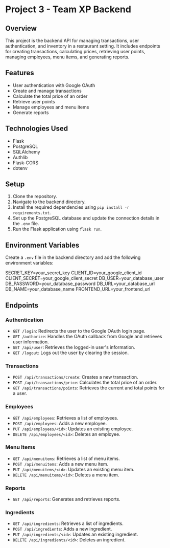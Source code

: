 # Project 3 - Team XP Backend

## Overview

This project is the backend API for managing transactions, user authentication, and inventory in a restaurant setting. It includes endpoints for creating transactions, calculating prices, retrieving user points, managing employees, menu items, and generating reports.

## Features

- User authentication with Google OAuth
- Create and manage transactions
- Calculate the total price of an order
- Retrieve user points
- Manage employees and menu items
- Generate reports

## Technologies Used

- Flask
- PostgreSQL
- SQLAlchemy
- Authlib
- Flask-CORS
- dotenv

## Setup

1. Clone the repository.
2. Navigate to the backend directory.
3. Install the required dependencies using `pip install -r requirements.txt`.
4. Set up the PostgreSQL database and update the connection details in the `.env` file.
5. Run the Flask application using `flask run`.

## Environment Variables

Create a `.env` file in the backend directory and add the following environment variables:


SECRET_KEY=your_secret_key 
CLIENT_ID=your_google_client_id 
CLIENT_SECRET=your_google_client_secret 
DB_USER=your_database_user 
DB_PASSWORD=your_database_password 
DB_URL=your_database_url 
DB_NAME=your_database_name 
FRONTEND_URL=your_frontend_url



## Endpoints

### Authentication

- `GET /login`: Redirects the user to the Google OAuth login page.
- `GET /authorize`: Handles the OAuth callback from Google and retrieves user information.
- `GET /api/user`: Retrieves the logged-in user's information.
- `GET /logout`: Logs out the user by clearing the session.

### Transactions

- `POST /api/transactions/create`: Creates a new transaction.
- `POST /api/transactions/price`: Calculates the total price of an order.
- `GET /api/transactions/points`: Retrieves the current and total points for a user.

### Employees

- `GET /api/employees`: Retrieves a list of employees.
- `POST /api/employees`: Adds a new employee.
- `PUT /api/employees/<id>`: Updates an existing employee.
- `DELETE /api/employees/<id>`: Deletes an employee.

### Menu Items

- `GET /api/menuitems`: Retrieves a list of menu items.
- `POST /api/menuitems`: Adds a new menu item.
- `PUT /api/menuitems/<id>`: Updates an existing menu item.
- `DELETE /api/menuitems/<id>`: Deletes a menu item.

### Reports

- `GET /api/reports`: Generates and retrieves reports.

### Ingredients

- `GET /api/ingredients`: Retrieves a list of ingredients.
- `POST /api/ingredients`: Adds a new ingredient.
- `PUT /api/ingredients/<id>`: Updates an existing ingredient.
- `DELETE /api/ingredients/<id>`: Deletes an ingredient.